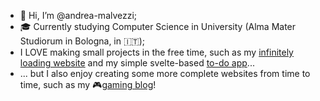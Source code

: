 - 👋 Hi, I’m @andrea-malvezzi;
- 🎓 Currently studying Computer Science in University (Alma Mater Studiorum in Bologna, in 🇮🇹);
- I LOVE making small projects in the free time, such as my [infinitely loading website](https://andrea-malvezzi.github.io/infinite-loading-website/) and my simple svelte-based [to-do app](https://andrea-malvezzi.github.io/my-todo-app/)...
- ... but I also enjoy creating some more complete websites from time to time, such as my 🎮[gaming blog](https://www.thegaminglair.com)!
